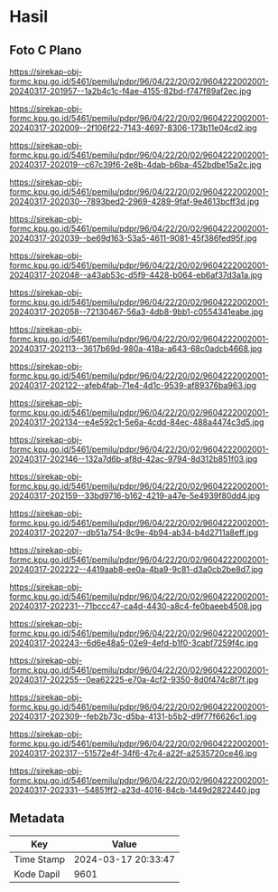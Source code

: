 # Hasil

## Foto C Plano

https://sirekap-obj-formc.kpu.go.id/5461/pemilu/pdpr/96/04/22/20/02/9604222002001-20240317-201957--1a2b4c1c-f4ae-4155-82bd-f747f89af2ec.jpg

https://sirekap-obj-formc.kpu.go.id/5461/pemilu/pdpr/96/04/22/20/02/9604222002001-20240317-202009--2f106f22-7143-4697-8306-173b11e04cd2.jpg

https://sirekap-obj-formc.kpu.go.id/5461/pemilu/pdpr/96/04/22/20/02/9604222002001-20240317-202019--c67c39f6-2e8b-4dab-b6ba-452bdbe15a2c.jpg

https://sirekap-obj-formc.kpu.go.id/5461/pemilu/pdpr/96/04/22/20/02/9604222002001-20240317-202030--7893bed2-2969-4289-9faf-9e4613bcff3d.jpg

https://sirekap-obj-formc.kpu.go.id/5461/pemilu/pdpr/96/04/22/20/02/9604222002001-20240317-202039--be69d163-53a5-4611-9081-45f386fed95f.jpg

https://sirekap-obj-formc.kpu.go.id/5461/pemilu/pdpr/96/04/22/20/02/9604222002001-20240317-202048--a43ab53c-d5f9-4428-b064-eb6af37d3a1a.jpg

https://sirekap-obj-formc.kpu.go.id/5461/pemilu/pdpr/96/04/22/20/02/9604222002001-20240317-202058--72130467-56a3-4db8-9bb1-c0554341eabe.jpg

https://sirekap-obj-formc.kpu.go.id/5461/pemilu/pdpr/96/04/22/20/02/9604222002001-20240317-202113--3617b69d-980a-418a-a643-68c0adcb4668.jpg

https://sirekap-obj-formc.kpu.go.id/5461/pemilu/pdpr/96/04/22/20/02/9604222002001-20240317-202122--afeb4fab-71e4-4d1c-9539-af89376ba963.jpg

https://sirekap-obj-formc.kpu.go.id/5461/pemilu/pdpr/96/04/22/20/02/9604222002001-20240317-202134--e4e592c1-5e6a-4cdd-84ec-488a4474c3d5.jpg

https://sirekap-obj-formc.kpu.go.id/5461/pemilu/pdpr/96/04/22/20/02/9604222002001-20240317-202146--132a7d6b-af8d-42ac-9794-8d312b851f03.jpg

https://sirekap-obj-formc.kpu.go.id/5461/pemilu/pdpr/96/04/22/20/02/9604222002001-20240317-202159--33bd9716-b162-4219-a47e-5e4939f80dd4.jpg

https://sirekap-obj-formc.kpu.go.id/5461/pemilu/pdpr/96/04/22/20/02/9604222002001-20240317-202207--db51a754-8c9e-4b94-ab34-b4d2711a8eff.jpg

https://sirekap-obj-formc.kpu.go.id/5461/pemilu/pdpr/96/04/22/20/02/9604222002001-20240317-202222--4419aab8-ee0a-4ba9-9c81-d3a0cb2be8d7.jpg

https://sirekap-obj-formc.kpu.go.id/5461/pemilu/pdpr/96/04/22/20/02/9604222002001-20240317-202231--71bccc47-ca4d-4430-a8c4-fe0baeeb4508.jpg

https://sirekap-obj-formc.kpu.go.id/5461/pemilu/pdpr/96/04/22/20/02/9604222002001-20240317-202243--6d6e48a5-02e9-4efd-b1f0-3cabf7259f4c.jpg

https://sirekap-obj-formc.kpu.go.id/5461/pemilu/pdpr/96/04/22/20/02/9604222002001-20240317-202255--0ea62225-e70a-4cf2-9350-8d0f474c8f7f.jpg

https://sirekap-obj-formc.kpu.go.id/5461/pemilu/pdpr/96/04/22/20/02/9604222002001-20240317-202309--feb2b73c-d5ba-4131-b5b2-d9f77f6626c1.jpg

https://sirekap-obj-formc.kpu.go.id/5461/pemilu/pdpr/96/04/22/20/02/9604222002001-20240317-202317--51572e4f-34f6-47c4-a22f-a2535720ce46.jpg

https://sirekap-obj-formc.kpu.go.id/5461/pemilu/pdpr/96/04/22/20/02/9604222002001-20240317-202331--54851ff2-a23d-4016-84cb-1449d2822440.jpg


## Metadata

| Key        | Value               |
| ---------- | ------------------- |
| Time Stamp | 2024-03-17 20:33:47 |
| Kode Dapil | 9601                |



